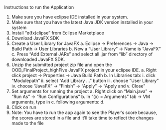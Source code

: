 Instructions to run the Application
1.	Make sure you have eclipse IDE installed in your system.
2.	Make sure that you have the latest Java JDK version installed in your system
3.	Install “e(fx)clipse” from Eclipse Marketplace
4.	Download JavaFX SDK
5.	Create a User Library for JavaFX
a.	Eclipse -> Preferences -> Java -> Build Path -> User Libraries
b.	New a “User Library” -> Name is “JavaFX”
c.	Press “Add External JARs” and select all .jar from “lib” directory of downloaded JavaFX SDK.
6.	Unzip the submitted project zip file and open the OOD_FinalProject_highFive JavaFX project in your eclipse IDE.
a.	Right click project -> Properties -> Java Build Path
b.	In Libraries tab:
i.	click “Modulepath” 
ii.	select “Add Library ...” button 
iii.	choose “User Library”
iv.	choose “JavaFX” -> “Finish” -> “Apply” -> “Apply and 
v.	Close”
7.	Set arguments for running the project
a.	Right click on “Main.java” -> “Run As” -> “Run Configurations”
b.	In “(x) = Arguments” tab -> VM arguments, type in 
c.	following arguments:
d.	 
8.	Click on run
9.	Note: You have to run the app again to see the Player’s score because, the scores are stored in a file and it’ll take time to reflect the changes made to the file

